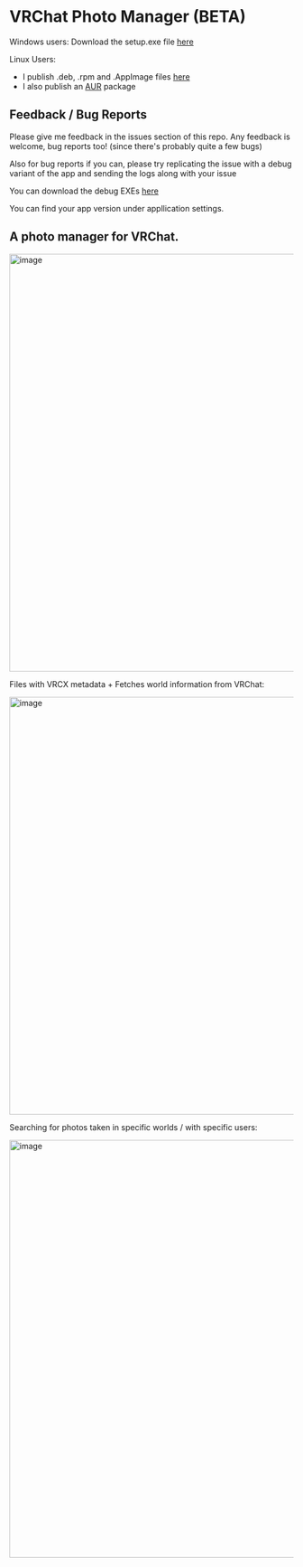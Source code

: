 # VRChat Photo Manager (BETA)

Windows users: Download the setup.exe file [here](https://github.com/phaze-the-dumb/VRChat-Photo-Manager/releases/latest)

Linux Users:
  - I publish .deb, .rpm and .AppImage files [here](https://github.com/phaze-the-dumb/VRChat-Photo-Manager/releases/latest)
  - I also publish an [AUR](https://aur.archlinux.org/packages/vrchat-photo-manager) package

## Feedback / Bug Reports

Please give me feedback in the issues section of this repo. Any feedback is welcome, bug reports too! (since there's probably quite a few bugs)

Also for bug reports if you can, please try replicating the issue with a debug variant of the app and sending the logs along with your issue

You can download the debug EXEs [here](https://github.com/phaze-the-dumb/VRChat-Photo-Manager/releases)

You can find your app version under appllication settings.

## A photo manager for VRChat.

<img width="1352" height="739" alt="image" src="https://github.com/user-attachments/assets/bc702ee6-8891-463d-a987-c2db1dc24678" />

Files with VRCX metadata + Fetches world information from VRChat:

<img width="1352" height="739" alt="image" src="https://github.com/user-attachments/assets/aae88c53-aab6-4520-bb89-d6f2bca1c51a" />

Searching for photos taken in specific worlds / with specific users:

<img width="1352" height="739" alt="image" src="https://github.com/user-attachments/assets/f9af1724-5bb2-4276-bc32-e818dab31750" />
